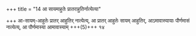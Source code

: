 +++
title = "14 आ सायमाहुतेः प्रातराहुतिर्नात्येत्या"

+++
आ-सायम्-आहुतेः प्रातर् आहुतिर् नात्येत्य्, आ प्रातर् आहुतेः सायम् आहुतिर्, आऽमावास्यायाः पौर्णमासं नात्येत्य्, आ पौर्णमास्या आमावास्याम्  +++(5)+++ १४